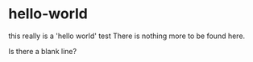 # hello-world
this really is a 'hello world' test
There is nothing more to be found here.

Is there a blank line?
